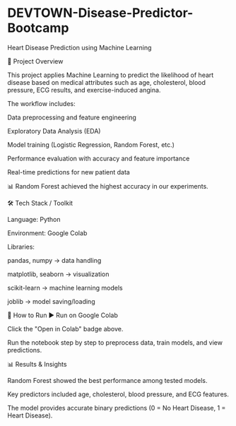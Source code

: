 # DEVTOWN-Disease-Predictor-Bootcamp
Heart Disease Prediction using Machine Learning

📌 Project Overview

This project applies Machine Learning to predict the likelihood of heart disease based on medical attributes such as age, cholesterol, blood pressure, ECG results, and exercise-induced angina.

The workflow includes:

Data preprocessing and feature engineering

Exploratory Data Analysis (EDA)

Model training (Logistic Regression, Random Forest, etc.)

Performance evaluation with accuracy and feature importance

Real-time predictions for new patient data

📊 Random Forest achieved the highest accuracy in our experiments.

🛠️ Tech Stack / Toolkit

Language: Python

Environment: Google Colab

Libraries:

pandas, numpy → data handling

matplotlib, seaborn → visualization

scikit-learn → machine learning models

joblib → model saving/loading

🚀 How to Run
▶️ Run on Google Colab

Click the "Open in Colab" badge above.

Run the notebook step by step to preprocess data, train models, and view predictions.



📊 Results & Insights

Random Forest showed the best performance among tested models.

Key predictors included age, cholesterol, blood pressure, and ECG features.

The model provides accurate binary predictions (0 = No Heart Disease, 1 = Heart Disease).


